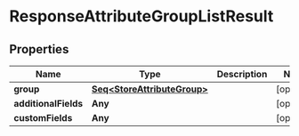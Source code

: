 

# ResponseAttributeGroupListResult


## Properties

Name | Type | Description | Notes
------------ | ------------- | ------------- | -------------
**group** | [**Seq&lt;StoreAttributeGroup&gt;**](StoreAttributeGroup.md) |  |  [optional]
**additionalFields** | **Any** |  |  [optional]
**customFields** | **Any** |  |  [optional]



